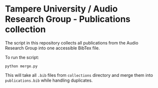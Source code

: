 Tampere University / Audio Research Group - Publications collection
===================================================================

The script in this repository collects all publications from the Audio Research Group into one accessible BibTex file. 

To run the script:

    python merge.py

This will take all `.bib` files from `collections` directory and merge them into `publications.bib` while handling duplicates.

